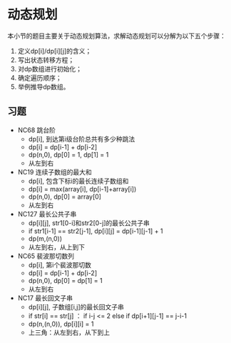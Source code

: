 # 动态规划
  
  本小节的题目主要关于动态规划算法，求解动态规划可以分解为以下五个步骤：
  1. 定义dp[i]/dp[i][j]的含义；
  2. 写出状态转移方程；
  3. 对dp数组进行初始化；
  4. 确定遍历顺序；
  5. 举例推导dp数组。

## 习题
  + NC68 跳台阶
    - dp[i], 到达第i级台阶总共有多少种跳法
    - dp[i] = dp[i-1] + dp[i-2]
    - dp(n,0), dp[0] = 1, dp[1] = 1
    - 从左到右
  + NC19 连续子数组的最大和
    - dp[i], 包含下标i的最长连续子数组和
    - dp[i] = max(array[i], dp[i-1]+array[i])
    - dp(n,0), dp[0] = array[0]
    - 从左到右
  + NC127 最长公共子串
    - dp[i][j], str1[0-i]和str2[0-j]的最长公共子串
    - if str1[i-1] == str2[j-1], dp[i][j] = dp[i-1][j-1] + 1
    - dp(m,(n,0))
    - 从左到右，从上到下
  + NC65 裴波那切数列
    - dp[i], 第i个裴波那切数
    - dp[i] = dp[i-1] + dp[i-2]
    - dp(n,0), dp[0] = dp[1] = 1
    - 从左到右
  + NC17 最长回文子串
    - dp[i][j], 子数组[i,j]的最长回文子串
    - if str[i] == str[j] ： if i-j <= 2 else if dp[i+1][j-1] == j-i-1
    - dp(n,(n,0)), dp[i][i] = 1
    - 上三角：从左到右，从下到上
 

  
